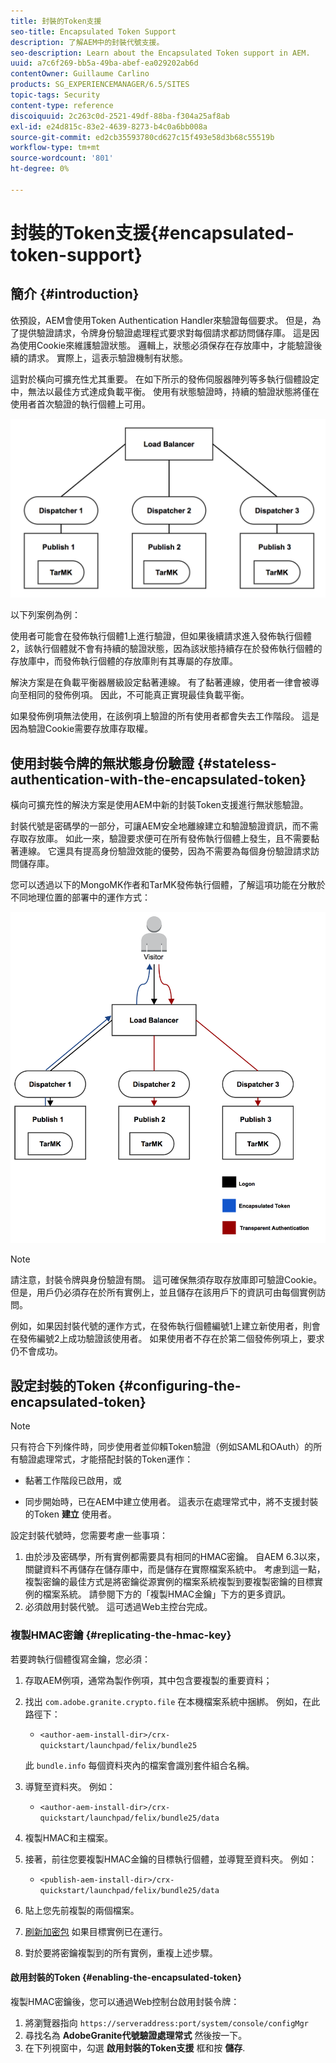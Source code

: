 ```yaml
---
title: 封裝的Token支援
seo-title: Encapsulated Token Support
description: 了解AEM中的封裝代號支援。
seo-description: Learn about the Encapsulated Token support in AEM.
uuid: a7c6f269-bb5a-49ba-abef-ea029202ab6d
contentOwner: Guillaume Carlino
products: SG_EXPERIENCEMANAGER/6.5/SITES
topic-tags: Security
content-type: reference
discoiquuid: 2c263c0d-2521-49df-88ba-f304a25af8ab
exl-id: e24d815c-83e2-4639-8273-b4c0a6bb008a
source-git-commit: ed2cb35593780cd627c15f493e58d3b68c55519b
workflow-type: tm+mt
source-wordcount: '801'
ht-degree: 0%

---
```


# 封裝的Token支援{#encapsulated-token-support}

## 簡介 {#introduction}

依預設，AEM會使用Token Authentication Handler來驗證每個要求。 但是，為了提供驗證請求，令牌身份驗證處理程式要求對每個請求都訪問儲存庫。 這是因為使用Cookie來維護驗證狀態。 邏輯上，狀態必須保存在存放庫中，才能驗證後續的請求。 實際上，這表示驗證機制有狀態。

這對於橫向可擴充性尤其重要。 在如下所示的發佈伺服器陣列等多執行個體設定中，無法以最佳方式達成負載平衡。 使用有狀態驗證時，持續的驗證狀態將僅在使用者首次驗證的執行個體上可用。

![chlimage_1-33](assets/chlimage_1-33a.png)

以下列案例為例：

使用者可能會在發佈執行個體1上進行驗證，但如果後續請求進入發佈執行個體2，該執行個體就不會有持續的驗證狀態，因為該狀態持續存在於發佈執行個體的存放庫中，而發佈執行個體的存放庫則有其專屬的存放庫。

解決方案是在負載平衡器層級設定黏著連線。 有了黏著連線，使用者一律會被導向至相同的發佈例項。 因此，不可能真正實現最佳負載平衡。

如果發佈例項無法使用，在該例項上驗證的所有使用者都會失去工作階段。 這是因為驗證Cookie需要存放庫存取權。

## 使用封裝令牌的無狀態身份驗證 {#stateless-authentication-with-the-encapsulated-token}

橫向可擴充性的解決方案是使用AEM中新的封裝Token支援進行無狀態驗證。

封裝代號是密碼學的一部分，可讓AEM安全地離線建立和驗證驗證資訊，而不需存取存放庫。 如此一來，驗證要求便可在所有發佈執行個體上發生，且不需要黏著連線。 它還具有提高身份驗證效能的優勢，因為不需要為每個身份驗證請求訪問儲存庫。

您可以透過以下的MongoMK作者和TarMK發佈執行個體，了解這項功能在分散於不同地理位置的部署中的運作方式：

![chlimage_1-34](assets/chlimage_1-34a.png)

>[!NOTE]
>
>請注意，封裝令牌與身份驗證有關。 這可確保無須存取存放庫即可驗證Cookie。 但是，用戶仍必須存在於所有實例上，並且儲存在該用戶下的資訊可由每個實例訪問。
>
>例如，如果因封裝代號的運作方式，在發佈執行個體編號1上建立新使用者，則會在發佈編號2上成功驗證該使用者。 如果使用者不存在於第二個發佈例項上，要求仍不會成功。

## 設定封裝的Token {#configuring-the-encapsulated-token}

>[!NOTE]
>只有符合下列條件時，同步使用者並仰賴Token驗證（例如SAML和OAuth）的所有驗證處理常式，才能搭配封裝的Token運作：
>
>* 黏著工作階段已啟用，或
>
>* 同步開始時，已在AEM中建立使用者。 這表示在處理常式中，將不支援封裝的Token **建立** 使用者。


設定封裝代號時，您需要考慮一些事項：

1. 由於涉及密碼學，所有實例都需要具有相同的HMAC密鑰。 自AEM 6.3以來，關鍵資料不再儲存在儲存庫中，而是儲存在實際檔案系統中。 考慮到這一點，複製密鑰的最佳方式是將密鑰從源實例的檔案系統複製到要複製密鑰的目標實例的檔案系統。 請參閱下方的「複製HMAC金鑰」下方的更多資訊。
1. 必須啟用封裝代號。 這可透過Web主控台完成。

### 複製HMAC密鑰 {#replicating-the-hmac-key}

若要跨執行個體復寫金鑰，您必須：

1. 存取AEM例項，通常為製作例項，其中包含要複製的重要資料；
1. 找出 `com.adobe.granite.crypto.file` 在本機檔案系統中捆綁。 例如，在此路徑下：

   * `<author-aem-install-dir>/crx-quickstart/launchpad/felix/bundle25`

   此 `bundle.info` 每個資料夾內的檔案會識別套件組合名稱。

1. 導覽至資料夾。 例如：

   * `<author-aem-install-dir>/crx-quickstart/launchpad/felix/bundle25/data`

1. 複製HMAC和主檔案。
1. 接著，前往您要複製HMAC金鑰的目標執行個體，並導覽至資料夾。 例如：

   * `<publish-aem-install-dir>/crx-quickstart/launchpad/felix/bundle25/data`

1. 貼上您先前複製的兩個檔案。
1. [刷新加密包](/help/communities/deploy-communities.md#refresh-the-granite-crypto-bundle) 如果目標實例已在運行。

1. 對於要將密鑰複製到的所有實例，重複上述步驟。

#### 啟用封裝的Token {#enabling-the-encapsulated-token}

複製HMAC密鑰後，您可以通過Web控制台啟用封裝令牌：

1. 將瀏覽器指向 `https://serveraddress:port/system/console/configMgr`
1. 尋找名為 **AdobeGranite代號驗證處理常式** 然後按一下。
1. 在下列視窗中，勾選 **啟用封裝的Token支援** 框和按 **儲存**.
